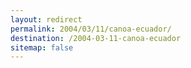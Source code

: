```yaml
---
layout: redirect
permalink: 2004/03/11/canoa-ecuador/
destination: /2004-03-11-canoa-ecuador
sitemap: false
---
```

